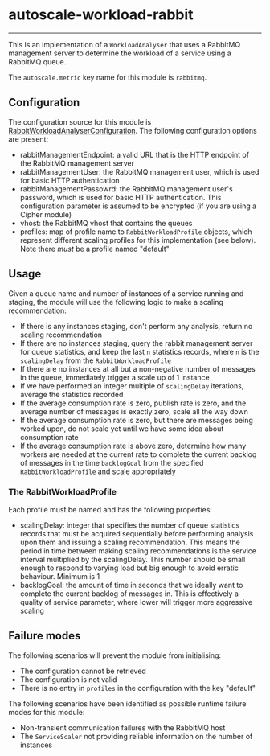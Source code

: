 # autoscale-workload-rabbit

---

 This is an implementation of a `WorkloadAnalyser` that uses a RabbitMQ
 management server to determine the workload of a service using a RabbitMQ
 queue.

 The `autoscale.metric` key name for this module is `rabbitmq`.


## Configuration

 The configuration source for this module is
 [RabbitWorkloadAnalyserConfiguration](https://github.hpe.com/caf/autoscale-container/blob/develop/example-configs/cfg_autoscaler_marathon_RabbitWorkloadAnalyserConfiguration). The following configuration options are
 present:

 - rabbitManagementEndpoint: a valid URL that is the HTTP endpoint of the
  RabbitMQ management server
 - rabbitManagementUser: the RabbitMQ management user, which is used for basic
  HTTP authentication
 - rabbitManagementPassowrd: the RabbitMQ management user's password, which is
  used for basic HTTP authentication. This configuration parameter is assumed
  to be encrypted (if you are using a Cipher module)
 - vhost: the RabbitMQ vhost that contains the queues
 - profiles: map of profile name to `RabbitWorkloadProfile` objects, which
  represent different scaling profiles for this implementation (see below).
  Note there *must* be a profile named "default"


## Usage

 Given a queue name and number of instances of a service running and staging,
 the module will use the following logic to make a scaling recommendation:

 - If there is any instances staging, don't perform any analysis, return
  no scaling recommendation
 - If there are no instances staging, query the rabbit management server for
  queue statistics, and keep the last `n` statistics records, where `n` is
  the `scalingDelay` from the `RabbitWorkloadProfile`
 - If there are no instances at all but a non-negative number of messages in
  the queue, immediately trigger a scale up of 1 instance
 - If we have performed an integer multiple of `scalingDelay` iterations,
  average the statistics recorded
 - If the average consumption rate is zero, publish rate is zero, and the
  average number of messages is exactly zero, scale all the way down
 - If the average consumption rate is zero, but there are messages being
  worked upon, do not scale yet until we have some idea about consumption rate
 - If the average consumption rate is above zero, determine how many workers
  are needed at the current rate to complete the current backlog of messages
  in the time `backlogGoal` from the specified `RabbitWorkloadProfile` and
  scale appropriately

### The RabbitWorkloadProfile

 Each profile must be named and has the following properties:

 - scalingDelay: integer that specifies the number of queue statistics records
  that must be acquired sequentially before performing analysis upon them and
  issuing a scaling recommendation. This means the period in time between
  making scaling recommendations is the service interval multiplied by the
  scalingDelay. This number should be small enough to respond to varying load
  but big enough to avoid erratic behaviour. Minimum is 1
 - backlogGoal: the amount of time in seconds that we ideally want to complete
  the current backlog of messages in. This is effectively a quality of service
  parameter, where lower will trigger more aggressive scaling


## Failure modes

 The following scenarios will prevent the module from initialising:

 - The configuration cannot be retrieved
 - The configuration is not valid
 - There is no entry in `profiles` in the configuration with the key "default"

 The following scenarios have been identified as possible runtime failure modes
 for this module:

 - Non-transient communication failures with the RabbitMQ host
 - The `ServiceScaler` not providing reliable information on the number of
  instances
